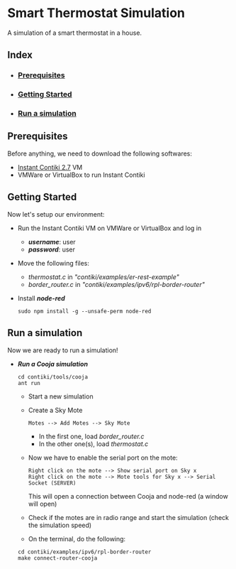 # Smart Thermostat Simulation
A simulation of a smart thermostat in a house.

## Index

* ### [Prerequisites](#pre)
* ### [Getting Started](#get)
* ### [Run a simulation](#run)







## <a name="pre"></a>Prerequisites
Before anything, we need to download the following softwares:

* [Instant Contiki 2.7](https://sourceforge.net/projects/contiki/files/Instant%20Contiki/Instant%20Contiki%202.7/) VM
* VMWare or VirtualBox to run Instant Contiki

## <a name="get"></a>Getting Started
Now let's setup our environment:

* Run the Instant Contiki VM on VMWare or VirtualBox and log in
  * **_username_**: user 
  * **_password_**: user
* Move the following files:
  * _thermostat.c_ in _"contiki/examples/er-rest-example"_
  * _border_router.c_ in _"contiki/examples/ipv6/rpl-border-router"_
* Install **_node-red_**

  ``` sudo npm install -g --unsafe-perm node-red ```


## <a name="run"></a> Run a simulation
Now we are ready to run a simulation!

* _**Run a Cooja simulation**_  

  ```
  cd contiki/tools/cooja   
  ant run 
  ```
  * Start a new simulation
  * Create a Sky Mote
  
    ``` Motes --> Add Motes --> Sky Mote ```
    * In the first one, load _border_router.c_
    * In the other one(s), load _thermostat.c_
  * Now we have to enable the serial port on the mote:
  
	  ``` Right click on the mote --> Show serial port on Sky x ```  
	  ``` Right click on the mote --> Mote tools for Sky x --> Serial Socket (SERVER) ```
    
    This will open a connection between Cooja and node-red (a window will open)
  
  * Check if the motes are in radio range and start the simulation (check the simulation speed)
  
  * On the terminal, do the following:
  
  ``` cd contiki/examples/ipv6/rpl-border-router ```  
  ``` make connect-router-cooja ```
  
  
